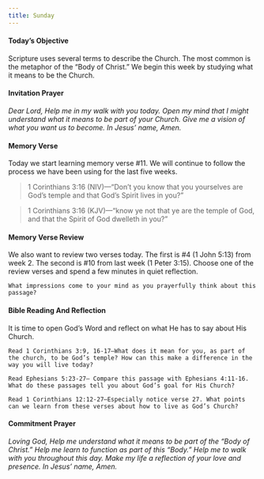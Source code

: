 ```yaml
---
title: Sunday
---
```


#### Today’s Objective

Scripture uses several terms to describe the Church. The most common is the metaphor of the “Body of Christ.” We begin this week by studying what it means to be the Church.

#### Invitation Prayer

_Dear Lord, Help me in my walk with you today. Open my mind that I might understand what it means to be part of your Church. Give me a vision of what you want us to become. In Jesus’ name, Amen._

#### Memory Verse

Today we start learning memory verse #11. We will continue to follow the process we have been using for the last five weeks.

> 1 Corinthians 3:16 (NIV)—“Don’t you know that you yourselves are God’s temple and that God’s Spirit lives in you?”

> 1 Corinthians 3:16 (KJV)—“know ye not that ye are the temple of God, and that the Spirit of God dwelleth in you?”

#### Memory Verse Review

We also want to review two verses today. The first is #4 (1 John 5:13) from week 2. The second is #10 from last week (1 Peter 3:15). Choose one of the review verses and spend a few minutes in quiet reflection.

`What impressions come to your mind as you prayerfully think about this passage?`

#### Bible Reading And Reflection

It is time to open God’s Word and reflect on what He has to say about His Church.

`Read 1 Corinthians 3:9, 16-17—What does it mean for you, as part of the church, to be God’s temple? How can this make a difference in the way you will live today?`

`Read Ephesians 5:23-27— Compare this passage with Ephesians 4:11-16. What do these passages tell you about God’s goal for His Church?`

`Read 1 Corinthians 12:12-27—Especially notice verse 27. What points can we learn from these verses about how to live as God’s Church?`

#### Commitment Prayer

_Loving God, Help me understand what it means to be part of the “Body of Christ.” Help me learn to function as part of this “Body.” Help me to walk with you throughout this day. Make my life a reflection of your love and presence. In Jesus’ name, Amen._